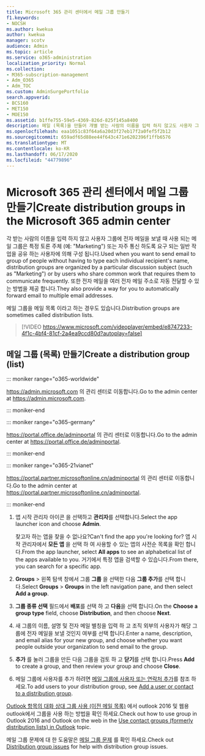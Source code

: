 ```yaml
---
title: Microsoft 365 관리 센터에서 메일 그룹 만들기
f1.keywords:
- NOCSH
ms.author: kwekua
author: kwekua
manager: scotv
audience: Admin
ms.topic: article
ms.service: o365-administration
localization_priority: Normal
ms.collection:
- M365-subscription-management
- Adm_O365
- Adm_TOC
ms.custom: AdminSurgePortfolio
search.appverid:
- BCS160
- MET150
- MOE150
ms.assetid: b1ffe755-59e5-4369-826d-825f145a8400
description: 메일 (목록)을 만들어 개별 받는 사람의 이름을 입력 하지 않고도 사용자 그룹에 전자 메일을 보낼 수 있습니다.
ms.openlocfilehash: eaa1051c83f64a6a20d3f27eb17f2a0fef5f2b12
ms.sourcegitcommit: 659adf65d88ee44f643c471e6202396f1ffb6576
ms.translationtype: MT
ms.contentlocale: ko-KR
ms.lasthandoff: 06/17/2020
ms.locfileid: "44779896"
---
```

# <a name="create-distribution-groups-in-the-microsoft-365-admin-center"></a><span data-ttu-id="23401-103">Microsoft 365 관리 센터에서 메일 그룹 만들기</span><span class="sxs-lookup"><span data-stu-id="23401-103">Create distribution groups in the Microsoft 365 admin center</span></span>
  
<span data-ttu-id="23401-104">각 받는 사람의 이름을 입력 하지 않고 사용자 그룹에 전자 메일을 보낼 때 사용 되는 메일 그룹은 특정 토론 주체 (예: "Marketing") 또는 자주 통신 하도록 요구 되는 일반 작업을 공유 하는 사용자에 의해 구성 됩니다.</span><span class="sxs-lookup"><span data-stu-id="23401-104">Used when you want to send email to group of people without having to type each individual recipient's name, distribution groups are organized by a particular discussion subject (such as "Marketing") or by users who share common work that requires them to communicate frequently.</span></span> <span data-ttu-id="23401-105">또한 전자 메일을 여러 전자 메일 주소로 자동 전달할 수 있는 방법을 제공 합니다.</span><span class="sxs-lookup"><span data-stu-id="23401-105">They also provide a way for you to automatically forward email to multiple email addresses.</span></span>
  
<span data-ttu-id="23401-106">메일 그룹을 메일 목록 이라고 하는 경우도 있습니다.</span><span class="sxs-lookup"><span data-stu-id="23401-106">Distribution groups are sometimes called distribution lists.</span></span>
  
> [!VIDEO https://www.microsoft.com/videoplayer/embed/e8747233-4f1c-4bf4-81cf-2a4ea9ccd80d?autoplay=false]
  
## <a name="create-a-distribution-group-list"></a><span data-ttu-id="23401-107">메일 그룹 (목록) 만들기</span><span class="sxs-lookup"><span data-stu-id="23401-107">Create a distribution group (list)</span></span>

::: moniker range="o365-worldwide"

<span data-ttu-id="23401-108"><a href="https://go.microsoft.com/fwlink/p/?linkid=2024339" target="_blank">https://admin.microsoft.com</a> 의 관리 센터로 이동합니다.</span><span class="sxs-lookup"><span data-stu-id="23401-108">Go to the admin center at <a href="https://go.microsoft.com/fwlink/p/?linkid=2024339" target="_blank">https://admin.microsoft.com</a>.</span></span>

::: moniker-end

::: moniker range="o365-germany"

<span data-ttu-id="23401-109"><a href="https://go.microsoft.com/fwlink/p/?linkid=848041" target="_blank">https://portal.office.de/adminportal</a> 의 관리 센터로 이동합니다.</span><span class="sxs-lookup"><span data-stu-id="23401-109">Go to the admin center at <a href="https://go.microsoft.com/fwlink/p/?linkid=848041" target="_blank">https://portal.office.de/adminportal</a>.</span></span>

::: moniker-end

::: moniker range="o365-21vianet"

<span data-ttu-id="23401-110"><a href="https://go.microsoft.com/fwlink/p/?linkid=850627" target="_blank">https://portal.partner.microsoftonline.cn/adminportal</a> 의 관리 센터로 이동합니다.</span><span class="sxs-lookup"><span data-stu-id="23401-110">Go to the admin center at <a href="https://go.microsoft.com/fwlink/p/?linkid=850627" target="_blank">https://portal.partner.microsoftonline.cn/adminportal</a>.</span></span>

::: moniker-end

1. <span data-ttu-id="23401-111">앱 시작 관리자 아이콘 을 선택하고 **관리자**를 선택합니다.</span><span class="sxs-lookup"><span data-stu-id="23401-111">Select the app launcher icon and choose **Admin**.</span></span>
    
    <span data-ttu-id="23401-112">찾고자 하는 앱을 찾을 수 없나요?</span><span class="sxs-lookup"><span data-stu-id="23401-112">Can't find the app you're looking for?</span></span> <span data-ttu-id="23401-113">앱 시작 관리자에서 **모든 앱** 을 선택 하 여 사용할 수 있는 앱의 사전순 목록을 확인 합니다.</span><span class="sxs-lookup"><span data-stu-id="23401-113">From the app launcher, select **All apps** to see an alphabetical list of the apps available to you.</span></span> <span data-ttu-id="23401-114">거기에서 특정 앱을 검색할 수 있습니다.</span><span class="sxs-lookup"><span data-stu-id="23401-114">From there, you can search for a specific app.</span></span> 
    
2. <span data-ttu-id="23401-115">**Groups** \> 왼쪽 탐색 창에서 그룹 **그룹** 을 선택한 다음 **그룹 추가**를 선택 합니다.</span><span class="sxs-lookup"><span data-stu-id="23401-115">Select **Groups** \> **Groups** in the left navigation pane, and then select **Add a group**.</span></span> 
      
3. <span data-ttu-id="23401-116">**그룹 종류 선택** 필드에서 **배포**를 선택 하 고 **다음**을 선택 합니다.</span><span class="sxs-lookup"><span data-stu-id="23401-116">On the **Choose a group type** field, choose **Distribution**, and then choose **Next**.</span></span>
  
4. <span data-ttu-id="23401-117">새 그룹의 이름, 설명 및 전자 메일 별칭을 입력 하 고 조직 외부의 사용자가 해당 그룹에 전자 메일을 보낼 것인지 여부를 선택 합니다.</span><span class="sxs-lookup"><span data-stu-id="23401-117">Enter a name, description, and email alias for your new group, and choose whether you want people outside your organization to send email to the group.</span></span> 
    
5. <span data-ttu-id="23401-118">**추가** 를 눌러 그룹을 만든 다음 그룹을 검토 하 고 **닫기**를 선택 합니다.</span><span class="sxs-lookup"><span data-stu-id="23401-118">Press **Add** to create a group, and then review your group and choose **Close**.</span></span> 
    
6. <span data-ttu-id="23401-119">메일 그룹에 사용자를 추가 하려면 [메일 그룹에 사용자 또는 연락처 추가](../email/add-user-or-contact-to-distribution-list.md)를 참조 하세요.</span><span class="sxs-lookup"><span data-stu-id="23401-119">To add users to your distribution group, see [Add a user or contact to a distribution group](../email/add-user-or-contact-to-distribution-list.md).</span></span>
    
<span data-ttu-id="23401-120">[Outlook 항목의 대화 상대 그룹 사용 (이전 메일 목록)](https://support.microsoft.com/office/1c97fcb2-0ed4-41e6-b401-58f9d7d40e39) 에서 outlook 2016 및 웹용 outlook에서 그룹을 사용 하는 방법을 확인 하세요.</span><span class="sxs-lookup"><span data-stu-id="23401-120">Check out how to use group in Outlook 2016 and Outlook on the web in the [Use contact groups (formerly distribution lists) in Outlook](https://support.microsoft.com/office/1c97fcb2-0ed4-41e6-b401-58f9d7d40e39) topic.</span></span> 
  
<span data-ttu-id="23401-121">메일 그룹 문제에 대 한 도움말은 [메일 그룹 문제](https://docs.microsoft.com/office365/troubleshoot/groups/distribution-list-issues) 를 확인 하세요.</span><span class="sxs-lookup"><span data-stu-id="23401-121">Check out [Distribution group issues](https://docs.microsoft.com/office365/troubleshoot/groups/distribution-list-issues) for help with distribution group issues.</span></span> 
  

